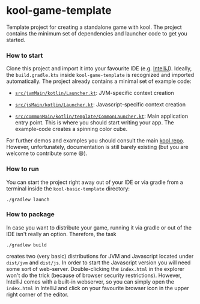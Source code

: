 # kool-game-template

Template project for creating a standalone game with kool. The project contains the minimum set of
dependencies and launcher code to get you started.

### How to start

Clone this project and import it into your favourite IDE (e.g. [IntelliJ](https://www.jetbrains.com/idea/)). Ideally,
the `build.gradle.kts` inside `kool-game-template` is recognized and imported automatically. The
project already contains a minimal set of example code:

- [`src/jvmMain/kotlin/Launcher.kt`](kool-basic-template/src/jvmMain/kotlin/Launcher.kt):
  JVM-specific context creation

- [`src/jsMain/kotlin/Launcher.kt`](kool-basic-template/src/jsMain/kotlin/Launcher.kt):
  Javascript-specific context creation

- [`src/commonMain/kotlin/template/CommonLauncher.kt`](kool-basic-template/src/commonMain/kotlin/template/CommonLauncher.kt):
  Main application entry point. This is where you should start writing your app. The example-code creates a spinning
  color cube.

For further demos and examples you should consult the main [kool repo](https://github.com/fabmax/kool). However,
unfortunately, documentation is still barely existing (but you are welcome to contribute some :smile:).

### How to run

You can start the project right away out of your IDE or via gradle from a terminal inside the `kool-basic-template`
directory:
```shell
./gradlew launch
```

### How to package

In case you want to distribute your game, running it via gradle or out of the IDE isn't really an option. Therefore,
the task
```shell
./gradlew build
```
creates two (very basic) distributions for JVM and Javascript located under `dist/jvm` and `dist/js`. In order to
start the Javascript version you will need some sort of web-server. Double-clicking the `index.html` in the explorer
won't do the trick (because of browser security restrictions). However, IntelliJ comes with a built-in webserver, so
you can simply open the `index.html` in IntelliJ and click on your favourite browser icon in the upper right corner of
the editor.
